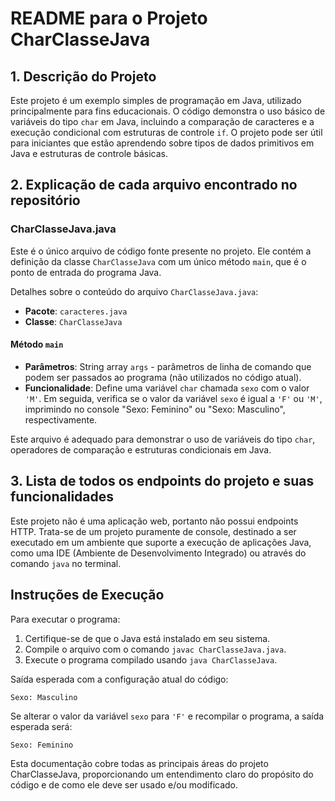 # README para o Projeto CharClasseJava

## 1. Descrição do Projeto

Este projeto é um exemplo simples de programação em Java, utilizado principalmente para fins educacionais. O código demonstra o uso básico de variáveis do tipo `char` em Java, incluindo a comparação de caracteres e a execução condicional com estruturas de controle `if`. O projeto pode ser útil para iniciantes que estão aprendendo sobre tipos de dados primitivos em Java e estruturas de controle básicas.

## 2. Explicação de cada arquivo encontrado no repositório

### CharClasseJava.java

Este é o único arquivo de código fonte presente no projeto. Ele contém a definição da classe `CharClasseJava` com um único método `main`, que é o ponto de entrada do programa Java.

Detalhes sobre o conteúdo do arquivo `CharClasseJava.java`:

- **Pacote**: `caracteres.java`
- **Classe**: `CharClasseJava`

#### Método `main`

- **Parâmetros**: String array `args` - parâmetros de linha de comando que podem ser passados ao programa (não utilizados no código atual).
- **Funcionalidade**: Define uma variável `char` chamada `sexo` com o valor `'M'`. Em seguida, verifica se o valor da variável `sexo` é igual a `'F'` ou `'M'`, imprimindo no console "Sexo: Feminino" ou "Sexo: Masculino", respectivamente.

Este arquivo é adequado para demonstrar o uso de variáveis do tipo `char`, operadores de comparação e estruturas condicionais em Java.

## 3. Lista de todos os endpoints do projeto e suas funcionalidades

Este projeto não é uma aplicação web, portanto não possui endpoints HTTP. Trata-se de um projeto puramente de console, destinado a ser executado em um ambiente que suporte a execução de aplicações Java, como uma IDE (Ambiente de Desenvolvimento Integrado) ou através do comando `java` no terminal.

## Instruções de Execução

Para executar o programa:

1. Certifique-se de que o Java está instalado em seu sistema.
2. Compile o arquivo com o comando `javac CharClasseJava.java`.
3. Execute o programa compilado usando `java CharClasseJava`.

Saída esperada com a configuração atual do código:

```
Sexo: Masculino
```

Se alterar o valor da variável `sexo` para `'F'` e recompilar o programa, a saída esperada será:

```
Sexo: Feminino
```

Esta documentação cobre todas as principais áreas do projeto CharClasseJava, proporcionando um entendimento claro do propósito do código e de como ele deve ser usado e/ou modificado.
